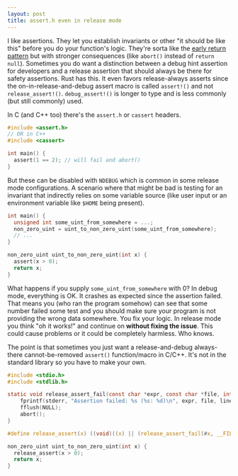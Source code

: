 ```yaml
---
layout: post
title: assert.h even in release mode
---
```


I like assertions. They let you establish invariants or other "it should be like this" before you do your function's logic. They're sorta like the [early return pattern](https://medium.com/swlh/return-early-pattern-3d18a41bba8) but with stronger consequences (like `abort()` instead of `return null`). Sometimes you do want a distinction between a debug hint assertion for developers and a release assertion that should always be there for safety assertions. Rust has this. It even favors release-always asserts since the on-in-release-and-debug assert macro is called `assert!()` and not `release_assert!()`. `debug_assert!()` is longer to type and is less commonly (but still commonly) used.

In C (and C++ too) there's the `assert.h` or `cassert` headers.

```c
#include <assert.h>
// OR in C++
#include <cassert>

int main() {
  assert(1 == 2); // will fail and abort()
}
```

But these can be disabled with `NDEBUG` which is common in some release mode configurations. A scenario where that might be bad is testing for an invariant that indirectly relies on some variable source (like user input or an environment variable like `$HOME` being present).

```c
int main() {
  unsigned int some_uint_from_somewhere = ...;
  non_zero_uint = uint_to_non_zero_uint(some_uint_from_somewhere);
  // ...
}

non_zero_uint uint_to_non_zero_uint(int x) {
  assert(x > 0);
  return x;
}
```

What happens if you supply `some_uint_from_somewhere` with 0? In debug mode, everything is OK. It crashes as expected since the assertion failed. That means you (who ran the program somehow) can see that some number failed some test and you should make sure your program is not providing the wrong data somewhere. You fix your logic. In release mode you think "oh it works!" and continue on **without fixing the issue**. This could cause problems or it could be completely harmless. Who knows.

The point is that sometimes you just want a release-and-debug always-there cannot-be-removed `assert()` function/macro in C/C++. It's not in the standard library so you have to make your own.

```c
#include <stdio.h>
#include <stdlib.h>

static void release_assert_fail(const char *expr, const char *file, int line) {
	fprintf(stderr, "Assertion failed: %s (%s: %d)\n", expr, file, line);
	fflush(NULL);
	abort();
}

#define release_assert(x) ((void)((x) || (release_assert_fail(#x, __FILE__, __LINE__), 0)))
```

```c
non_zero_uint uint_to_non_zero_uint(int x) {
  release_assert(x > 0);
  return x;
}
```
